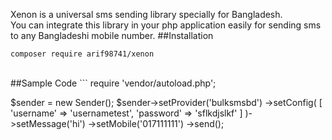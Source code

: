 Xenon is a universal sms sending library specially for Bangladesh. <br> You can integrate this library in your php application easily for sending sms to any Bangladeshi mobile number.
##Installation
```
composer require arif98741/xenon
```
<br>
##Sample Code
```
<?php
use Arif98741\Xenon\Sender;

require 'vendor/autoload.php';

$sender = new Sender();
$sender->setProvider('bulksmsbd')
    ->setConfig(
        [
            'username' => 'usernametest',
            'password' => 'sflkdjslkf'
        ]
    )->setMessage('hi')
    ->setMobile('017111111')
    ->send();
```
